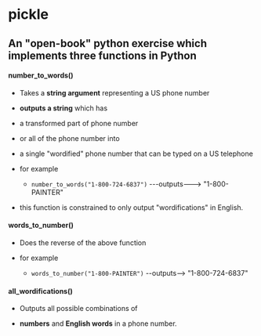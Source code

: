 # pickle

## An "open-book" python exercise which implements three functions in Python

#### number_to_words()

+ Takes a **string argument** representing a US phone number

+ 	**outputs a string** which has
 + a transformed part of phone number
 + or all of the phone number into
 + a single "wordified" phone number that can be typed on a US telephone


+ for example

	+ `number_to_words("1-800-724-6837")` ---outputs---> "1-800-PAINTER"


+ this function is constrained to only output "wordifications" in English.

#### words_to_number()

+ Does the reverse of the above function

+ for example

	+ `words_to_number("1-800-PAINTER")` --outputs--> "1-800-724-6837"

#### all_wordifications()

+ Outputs all possible combinations of

+  **numbers** and **English
words** in a phone number.

